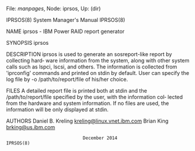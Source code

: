 File: *manpages*,  Node: iprsos,  Up: (dir)

IPRSOS(8)                   System Manager's Manual                  IPRSOS(8)



NAME
       iprsos - IBM Power RAID report generator

SYNOPSIS
       iprsos


DESCRIPTION
       iprsos is used to generate an sosreport-like report by collecting hard‐
       ware information from the system, along with other system calls such as
       lspci, lscsi, and others. The information is collected from 'iprconfig'
       commands and printed on stdin by default. User can specify the log file
       by -o /path/to/report/file of his/her choice.

FILES
       A   detailed   report   file   is   printed   both  at  stdin  and  the
       /path/to/report/file specified by the user, with the  information  col‐
       lected  from the hardware and system information. If no files are used,
       the information will be only displayed at stdin.

AUTHORS
       Daniel B. Kreling <kreling@linux.vnet.ibm.com>
       Brian King <brking@us.ibm.com>




                                 December 2014                       IPRSOS(8)
